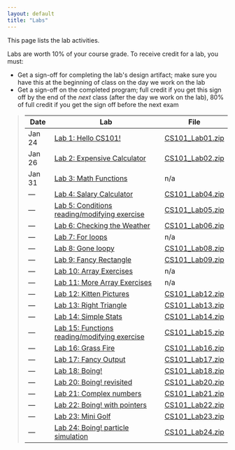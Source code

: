```yaml
---
layout: default
title: "Labs"
---
```


This page lists the lab activities.

Labs are worth 10% of your course grade.  To receive credit for a lab, you must:

* Get a sign-off for completing the lab's design artifact; make sure you have this at the beginning of class on the day we work on the lab
* Get a sign-off on the completed program; full credit if you get this sign off by the end of the *next* class (after the day we work on the lab), 80% of full credit if you get the sign off before the next exam

> Date | Lab | File
> ---- | --- | ----
> Jan 24 | [Lab 1: Hello CS101!](lab01.html) | [CS101\_Lab01.zip](CS101_Lab01.zip)
> Jan 26  | [Lab 2: Expensive Calculator](lab02.html) | [CS101\_Lab02.zip](CS101_Lab02.zip)
> Jan 31  | [Lab 3: Math Functions](lab03.html) | n/a
> &mdash; | [Lab 4: Salary Calculator](lab04.html) | [CS101\_Lab04.zip](CS101_Lab04.zip)
> &mdash; | [Lab 5: Conditions reading/modifying exercise](lab05.html) | [CS101\_Lab05.zip](CS101_Lab05.zip)
> &mdash; | [Lab 6: Checking the Weather](lab06.html) | [CS101\_Lab06.zip](CS101_Lab06.zip)
> &mdash; | [Lab 7: For loops](lab07.html) | n/a
> &mdash; | [Lab 8: Gone loopy](lab08.html) | [CS101\_Lab08.zip](CS101_Lab08.zip)
> &mdash; | [Lab 9: Fancy Rectangle](lab09.html) | [CS101\_Lab09.zip](CS101_Lab09.zip)
> &mdash; | [Lab 10: Array Exercises](lab10.html) | n/a
> &mdash; | [Lab 11: More Array Exercises](lab11.html) | n/a
> &mdash; | [Lab 12: Kitten Pictures](lab12.html) | [CS101\_Lab12.zip](CS101_Lab12.zip)
> &mdash; | [Lab 13: Right Triangle](lab13.html) | [CS101\_Lab13.zip](CS101_Lab13.zip)
> &mdash; | [Lab 14: Simple Stats](lab14.html) | [CS101\_Lab14.zip](CS101_Lab14.zip)
> &mdash; | [Lab 15: Functions reading/modifying exercise](lab15.html) | [CS101\_Lab15.zip](CS101_Lab15.zip)
> &mdash; | [Lab 16: Grass Fire](lab16.html) | [CS101\_Lab16.zip](CS101_Lab16.zip)
> &mdash; | [Lab 17: Fancy Output](lab17.html) | [CS101\_Lab17.zip](CS101_Lab17.zip)
> &mdash; | [Lab 18: Boing!](lab18.html) | [CS101\_Lab18.zip](CS101_Lab18.zip)
> &mdash; | [Lab 20: Boing! revisited](lab20.html) | [CS101\_Lab20.zip](CS101_Lab20.zip)
> &mdash; | [Lab 21: Complex numbers](lab21.html) | [CS101\_Lab21.zip](CS101_Lab21.zip)
> &mdash; | [Lab 22: Boing! with pointers](lab22.html) | [CS101\_Lab22.zip](CS101_Lab22.zip)
> &mdash; | [Lab 23: Mini Golf](lab23.html) | [CS101\_Lab23.zip](CS101_Lab23.zip)
> &mdash; | [Lab 24: Boing! particle simulation](lab24.html) | [CS101\_Lab24.zip](CS101_Lab24.zip)
